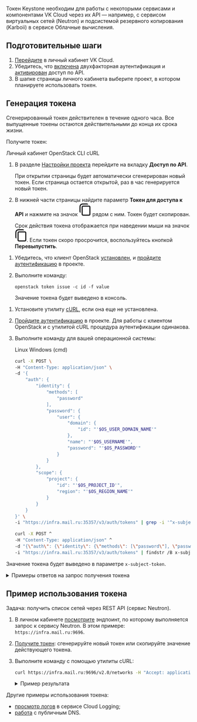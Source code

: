 Токен Keystone необходим для работы с некоторыми сервисами и компонентами VK Cloud через их API — например, с сервисом виртуальных сетей (Neutron) и подсистемой резервного копирования (Karboii) в сервисе Облачные вычисления.

## Подготовительные шаги

1. [Перейдите](https://mcs.mail.ru/app/) в личный кабинет VK Cloud.
1. Убедитесь, что [включена](/ru/base/account/instructions/account-manage/manage-2fa) двухфакторная аутентификация и [активирован](/ru/manage/tools-for-using-services/rest-api/enable-api) доступ по API.
1. В шапке страницы личного кабинета выберите проект, в котором планируете использовать токен.

## Генерация токена

<warn>

Сгенерированный токен действителен в течение одного часа. Все выпущенные токены остаются действительными до конца их срока жизни.

</warn>

Получите токен:

<tabs>
<tablist>
<tab>Личный кабинет</tab>
<tab>OpenStack CLI</tab>
<tab>cURL</tab>
</tablist>
<tabpanel>

1. В разделе [Настройки проекта](https://mcs.mail.ru/app/project/keys/) перейдите на вкладку **Доступ по API**.

    При открытии страницы будет автоматически сгенерирован новый токен. Если страница остается открытой, раз в час генерируется новый токен.

1. В нижней части страницы найдите параметр **Токен для доступа к API** и нажмите на значок ![Копировать](./assets/copy-icon.svg "inline") рядом с ним. Токен будет скопирован.

    Срок действия токена отображается при наведении мыши на значок ![Копировать](./assets/copy-icon.svg "inline"). Если токен скоро просрочится, воспользуйтесь кнопкой **Перевыпустить**.

</tabpanel>
<tabpanel>

1. Убедитесь, что клиент OpenStack [установлен](/ru/manage/tools-for-using-services/openstack-cli#1_ustanovite_klient_openstack), и [пройдите аутентификацию](/ru/manage/tools-for-using-services/openstack-cli#3_proydite_autentifikaciyu) в проекте.
1. Выполните команду:

    ```
    openstack token issue -c id -f value
    ```

    Значение токена будет выведено в консоль.

</tabpanel>
<tabpanel>

1. Установите утилиту [cURL](https://github.com/curl/curl/blob/master/docs/INSTALL.md), если она еще не установлена.
1. [Пройдите аутентификацию](/ru/manage/tools-for-using-services/openstack-cli#3_proydite_autentifikaciyu) в проекте. Для работы с клиентом OpenStack и с утилитой cURL процедура аутентификации одинакова.
1. Выполните команду для вашей операционной системы:

    <tabs>
    <tablist>
    <tab>Linux</tab>
    <tab>Windows (cmd)</tab>
    </tablist>
    <tabpanel>

    ```bash
    curl -X POST \
    -H "Content-Type: application/json" \
    -d '{
        "auth": {
            "identity": {
                "methods": [
                    "password"
                ],
                "password": {
                    "user": {
                        "domain": {
                            "id": "'$OS_USER_DOMAIN_NAME'"
                        },
                        "name": "'$OS_USERNAME'",
                        "password": "'$OS_PASSWORD'"
                    }
                }
            },
            "scope": {
                "project": {
                    "id": "'$OS_PROJECT_ID'",
                    "region": "'$OS_REGION_NAME'"
                }
            }
        }
    }' \
    -i "https://infra.mail.ru:35357/v3/auth/tokens" | grep -i '^x-subject-token'| cut -d ':' -f 1,2
    ```
    </tabpanel>
    <tabpanel>

    ```bash
    curl -X POST ^
    -H "Content-Type: application/json" ^
    -d "{\"auth\": {\"identity\": {\"methods\": [\"password\"], \"password\": {\"user\": {\"domain\": {\"id\": \"%OS_USER_DOMAIN_NAME%\"}, \"name\": \"%OS_USERNAME%\",\"password\": \"%OS_PASSWORD%\"}}}, \"scope\": {\"project\": {\"id\": \"%OS_PROJECT_ID%\"}}}}" ^
    -i "https://infra.mail.ru:35357/v3/auth/tokens" | findstr /B x-subject-token | findstr x-subject-token
    ```
    </tabpanel>
    </tabs>

Значение токена будет выведено в параметре `x-subject-token`.

<details>
<summary markdown="span">Примеры ответов на запрос получения токена</summary>

<tabs>
<tablist>
<tab>Linux</tab>
<tab>Windows (cmd)</tab>
</tablist>
<tabpanel>

```bash
  % Total    % Received % Xferd  Average Speed   Time    Time     Time  Current
                                 Dload  Upload   Total   Spent    Left  Speed
100 27038  100 26470  100   568  99259   2129 --:--:-- --:--:-- --:--:-- 99138
x-subject-token: gAAAAABkirBWYerPg-2A_W0blpcg_qcmTck9K3cC1zf4JUnP3lnpq-bf3W_AXbMx8wDd7PNO704lf00QX3--BRvFB-UcI5IQq5GtVNVzkHoqem4Ocg_-fmRgCdtSSrKvw_KqjpxoksOi2EocauqogKJebeYgAoheSMEnrSz4G70OrTHwUmhI4z0
```
</tabpanel>
<tabpanel>

```bash
  % Total    % Received % Xferd  Average Speed   Time    Time     Time  Current
                                 Dload  Upload   Total   Spent    Left  Speed
100   230    0     0  100   230      0    920 --:--:-- --:--:-- --:--:--   923FINDSTR: Слишком длинная строка 12.
FINDSTR: Слишком длинная строка 12.
100 26700  100 26470  100   230  49114    426 --:--:-- --:--:-- --:--:-- 49628
FINDSTR: Слишком длинная строка 12.
x-subject-token: gAAAAABkirQja1Lgr9psuyf6fC6e3Sy5WMYubpmwMNPXuT6APQkf-BPRRAySTBGP2h9Iq2U533pi13h_ZIHa0viga7HxmSsEeCZ_Fq1CEy0m75lmpDtZYd8SAazmjqbV5Kf4ygGnp77kPadkL0hAgC0b7vKjgNGoZ9bLZDBQmlEivNMlptyZKcQ
```

</tabpanel>
</tabs>

</details>

</tabpanel>
</tabs>

## Пример использования токена

Задача: получить список сетей через REST API (сервис Neutron).

1. В личном кабинете [посмотрите](https://mcs.mail.ru/app/project/endpoints) эндпоинт, по которому выполняется запрос к сервису Neutron. В этом примере: `https://infra.mail.ru:9696`.
1. [Получите токен](#generaciya_tokena): сгенерируйте новый токен или скопируйте значение действующего токена.
1. Выполните команду с помощью утилиты cURL:

   ```bash
   curl https://infra.mail.ru:9696/v2.0/networks -H "Accept: application/json" -H "X-Auth-Token: <токен, полученный на предыдущем шаге>"
   ```

   <details>
   <summary markdown="span">Пример результата</summary>

   ```json
   {
        "networks": [
            {
                "ipv6_address_scope": null,
                "dns_domain": null,
                "revision_number": 6,
                "port_security_enabled": true,
                "id": "0e4d7c1e-ba20-0000-0000-7623648487a6",
                "router:external": false,
                "availability_zone_hints": [],
                "availability_zones": [
                    "nova"
                ],
                "ipv4_address_scope": null,
                "shared": false,
                "project_id": "b5b7ffd4ef0547e5b222f44500000000",
                "status": "ACTIVE",
                "subnets": [
                    "5ab0164b-2528-0000-0000-b2a8d5e62661"
                ],
                "private_dns_domain": "mcs.local.",
                "description": "",
                "tags": [],
                "updated_at": "2022-11-22T07:24:53Z",
                "name": "demoNet2",
                "admin_state_up": true,
                "tenant_id": "b5b7ffd4ef0547e5b222f44500000000",
                "created_at": "2022-11-22T07:24:51Z",
                "mtu": 1500,
                "sdn": "neutron"
            },
        ]
    }
   ```

   </details>

Другие примеры использования токена:

- [просмотр логов](/ru/manage/logging/start/view-logs) в сервисе Cloud Logging;
- [работа](/ru/additionals/api/api-dns) с публичным DNS.
